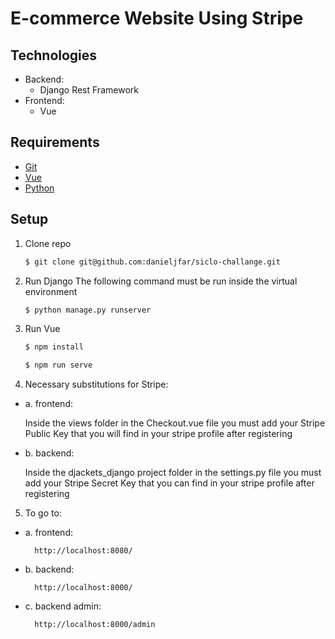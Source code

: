 # E-commerce Website Using Stripe

## Technologies
- Backend:
    - Django Rest Framework
- Frontend:
    - Vue

## Requirements
- [Git](http://git-scm.com/)
- [Vue](https://vuejs.org/)
- [Python](http://www.python.org/)

## Setup
1. Clone repo

    ```bash
    $ git clone git@github.com:danieljfar/siclo-challange.git
    ```

2. Run Django
    The following command must be run inside the virtual environment 
    ```bash
    $ python manage.py runserver
    ```
3. Run Vue
    ```bash
    $ npm install
    ```
    ```bash
    $ npm run serve
    ```
4. Necessary substitutions for Stripe:
  - a. frontend:
    
      Inside the views folder in the Checkout.vue file you must add your Stripe Public Key that you will find in your stripe profile after registering
    
  - b. backend:
    
      Inside the djackets_django project folder in the settings.py file you must add your Stripe Secret Key that you can find in your stripe profile after registering
    
5. To go to:
  - a. frontend:
    ```
      http://localhost:8080/
    ```
  - b. backend:
    ```
      http://localhost:8000/
    ```
  - c. backend admin:
    ```
      http://localhost:8000/admin
    ```
